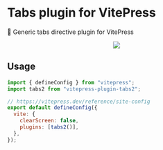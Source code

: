 # Tabs plugin for VitePress

📑 Generic tabs directive plugin for VitePress

<p align=center>
  <img src="https://i.imgur.com/IiJvZ62.png">
</p>

## Usage

```js
import { defineConfig } from "vitepress";
import tabs2 from "vitepress-plugin-tabs2";

// https://vitepress.dev/reference/site-config
export default defineConfig({
  vite: {
    clearScreen: false,
    plugins: [tabs2()],
  },
});
```